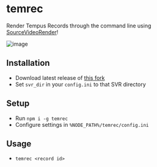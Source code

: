 # temrec

Render Tempus Records through the command line using [SourceVideoRender](https://github.com/crashfort/SourceDemoRender)!

![image](https://user-images.githubusercontent.com/13366049/136830327-6f3094aa-7be3-4ccf-8752-e09fcac24131.png)

## Installation

- Download latest release of [this fork](https://github.com/bakapear/SourceDemoRender)
- Set `svr_dir` in your `config.ini` to that SVR directory

## Setup

- Run `npm i -g temrec`
- Configure settings in `%NODE_PATH%/temrec/config.ini`

## Usage

- `temrec <record id>`
